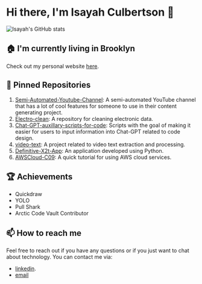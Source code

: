 # Hi there, I'm Isayah Culbertson 👋

![Isayah's GitHub stats](https://github-readme-stats.vercel.app/api?username=isayahc&show_icons=true&theme=radical)


## 🏠 I'm currently living in Brooklyn
Check out my personal website [here](https://isayahc.github.io).

## 🔭 Pinned Repositories

1. [Semi-Automated-Youtube-Channel](github.com/isayahc/Semi-Automated-Youtube-Channel): A semi-automated YouTube channel that has a lot of cool features for someone to use in their content generating project.
2. [Electro-clean](github.com/isayahc/Electro-clean): A repository for cleaning electronic data.
3. [Chat-GPT-auxillary-scripts-for-code](github.com/isayahc/Chat-GPT-auxillary-scripts-for-code): Scripts with the goal of making it easier for users to input information into Chat-GPT related to code design.
4. [video-text](github.com/isayahc/video-text): A project related to video text extraction and processing.
5. [Definitive-X2t-App](github.com/isayahc/Definitive-X2t-App): An application developed using Python.
6. [AWSCloud-C09](github.com/isayahc/AWSCloud-C09): A quick tutorial for using AWS cloud services.


## 🏆 Achievements

- Quickdraw
- YOLO
- Pull Shark
- Arctic Code Vault Contributor

## 📫 How to reach me
Feel free to reach out if you have any questions or if you just want to chat about technology. You can contact me via:
 - [linkedin](https://www.linkedin.com/in/isayahc/).
 - [email](isayahculbertson@gmail.com)

